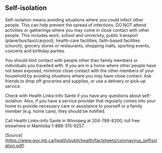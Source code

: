 ## Self-isolation

Self-isolation means avoiding situations where you could infect other people. This can help prevent the spread of infections. DO NOT attend activities or gatherings where you may come in close contact with other people. This includes work, school and university, public transport (plane/bus/taxi/carpool), health-care facilities, faith-based facilities (church), grocery stores or restaurants, shopping malls, sporting events, concerts and birthday parties. 

You should limit contact with people other than family members or individuals you travelled with. If you are in a home where other people have not been exposed, minimize close contact with the other
members of your household by avoiding situations where you may have close contact. Ask friends to drop off groceries and supplies, or use a delivery or pick-up service.

Check with Health Links–Info Santé if you have any questions about self-isolation. Also, if you have a service provider that regularly comes into your home to provide necessary care or assistance to yourself or a family member (e.g. home care), they should be notified. 

Call Health Links–Info Santé in Winnipeg at 204-788-8200; toll free elsewhere in Manitoba 1-888-315-9257.

[Source] (https://www.gov.mb.ca/health/publichealth/factsheets/coronavirus_selfisolation.pdf)